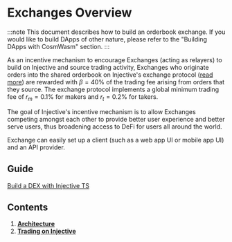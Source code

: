 # Exchanges Overview

:::note
This document describes how to build an orderbook exchange. If you would like to build DApps of other nature, please refer to the "Building DApps with CosmWasm" section.
:::

As an incentive mechanism to encourage Exchanges (acting as relayers) to build on Injective and source trading activity, Exchanges who originate orders into the shared orderbook on Injective's exchange protocol ([read more](../../modules/Injective/exchange/)) are rewarded with $\beta = 40\%$ of the trading fee arising from orders that they source. The exchange protocol implements a global minimum trading fee of $r_m=0.1\%$ for makers and $r_t=0.2\%$ for takers.

The goal of Injective's incentive mechanism is to allow Exchanges competing amongst each other to provide better user experience and better serve users, thus broadening access to DeFi for users all around the world.

Exchange can easily set up a client (such as a web app UI or mobile app UI) and an API provider. 

## Guide 

[Build a DEX with Injective TS](https://github.com/InjectiveLabs/injective-ts/wiki/08BuildingDappsDex)

## Contents

1. **[Architecture](./01_architecture.md)**
2. **[Trading on Injective](../../../trade/)** 